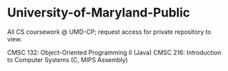 # University-of-Maryland-Public
All CS coursework @ UMD-CP; request access for private repository to view.

CMSC 132: Object-Oriented Programming II    (Java)
CMSC 216: Introduction to Computer Systems  (C, MIPS Assembly)
